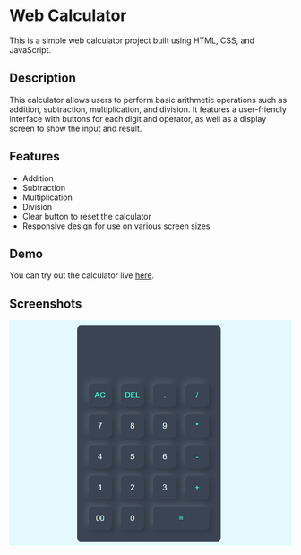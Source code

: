 
# Web Calculator

This is a simple web calculator project built using HTML, CSS, and JavaScript.

## Description

This calculator allows users to perform basic arithmetic operations such as addition, subtraction, multiplication, and division. It features a user-friendly interface with buttons for each digit and operator, as well as a display screen to show the input and result.

## Features

- Addition
- Subtraction
- Multiplication
- Division
- Clear button to reset the calculator
- Responsive design for use on various screen sizes

## Demo

You can try out the calculator live [here](https://prathmeshpol2004.github.io/Calculater/).

## Screenshots

![Calculator Screenshot](img.png)

